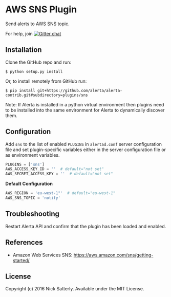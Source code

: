 AWS SNS Plugin
==============

Send alerts to AWS SNS topic.

For help, join [![Gitter chat](https://badges.gitter.im/alerta/chat.png)](https://gitter.im/alerta/chat)

Installation
------------

Clone the GitHub repo and run:

    $ python setup.py install

Or, to install remotely from GitHub run:

    $ pip install git+https://github.com/alerta/alerta-contrib.git#subdirectory=plugins/sns

Note: If Alerta is installed in a python virtual environment then plugins
need to be installed into the same environment for Alerta to dynamically
discover them.

Configuration
-------------

Add `sns` to the list of enabled `PLUGINS` in `alertad.conf` server
configuration file and set plugin-specific variables either in the
server configuration file or as environment variables.

```python
PLUGINS = ['sns']
AWS_ACCESS_KEY_ID = ''  # default="not set"
AWS_SECRET_ACCESS_KEY = ''  # default="not set"
```

**Default Configuration**

```python
AWS_REGION = 'eu-west-1"'  # default="eu-west-1"
AWS_SNS_TOPIC = 'notify'
```

Troubleshooting
---------------

Restart Alerta API and confirm that the plugin has been loaded and enabled.

References
----------

  * Amazon Web Services SNS: https://aws.amazon.com/sns/getting-started/

License
-------

Copyright (c) 2016 Nick Satterly. Available under the MIT License.
